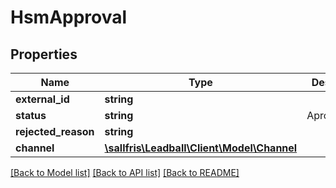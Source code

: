 # HsmApproval

## Properties
| Name                | Type                                                      | Description   | Notes      |
|---------------------|-----------------------------------------------------------|---------------|------------|
| **external_id**     | **string**                                                |               | [optional] |
| **status**          | **string**                                                | AprovalStatus | [optional] |
| **rejected_reason** | **string**                                                |               | [optional] |
| **channel**         | [**\sallfris\Leadball\Client\Model\Channel**](Channel.md) |               | [optional] |

[[Back to Model list]](../../README.md#documentation-for-models) [[Back to API list]](../../README.md#documentation-for-api-endpoints) [[Back to README]](../../README.md)

